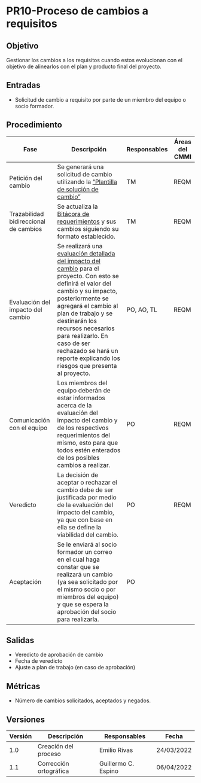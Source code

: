 # PR10-Proceso de cambios a requisitos

## Objetivo

Gestionar los cambios a los requisitos cuando estos evolucionan con el objetivo de alinearlos con el plan y producto final del proyecto.

## Entradas

- Solicitud de cambio a requisito por parte de un miembro del equipo o socio formador.

## Procedimiento

| Fase          | Descripción         | Responsables        | Áreas del CMMI      |
| ------------- | ------------------- | ------------------- | ------------------- |
| Petición del cambio | Se generará una solicitud de cambio utilizando la [“Plantilla de solución de cambio”](../Plantillas/PL07.md) | TM | REQM |
| Trazabilidad bidireccional de cambios | Se actualiza la [Bitácora de requerimientos](https://docs.google.com/spreadsheets/d/1LGF7aW_L54DV-QvFiYJLFnpFLuG8RIRJVyRIqGL7lYI/edit#gid=0) y sus cambios siguiendo su formato establecido.| TM | REQM |
| Evaluación del impacto del cambio | Se realizará una [evaluación detallada del impacto del cambio](../Plantillas/PL09) para el proyecto. Con esto se definirá el valor del cambio y su impacto, posteriormente se agregará el cambio al plan de trabajo y se destinarán los recursos necesarios para realizarlo. En caso de ser rechazado se hará un reporte explicando los riesgos que presenta al proyecto. | PO, AO, TL | REQM |
| Comunicación con el equipo | Los miembros del equipo deberán de estar informados acerca de la evaluación del impacto del cambio y de los respectivos requerimientos del mismo, esto para que todos estén enterados de los posibles cambios a realizar. | PO | REQM |
| Veredicto | La decisión de aceptar o rechazar el cambio debe de ser justificada por medio de la evaluación del impacto del cambio, ya que con base en ella se define la viabilidad del cambio. | PO | REQM |
| Aceptación | Se le enviará al socio formador un correo en el cual haga constar que se realizará un cambio (ya sea solicitado por el mismo socio o por miembros del equipo) y que se espera la aprobación del socio para realizarla. | PO | |

## Salidas

- Veredicto de aprobación de cambio
- Fecha de veredicto
- Ajuste a plan de trabajo (en caso de aprobación)


## Métricas

- Número de cambios solicitados, aceptados y negados.

## Versiones

| Versión | Descripción                 | Responsables        | Fecha       |
| ------- | --------------------------- | --------------      | ----------  |
| 1.0     | Creación del proceso        | Emilio Rivas        | 24/03/2022  |
| 1.1     | Corrección ortográfica      | Guillermo C. Espino | 06/04/2022  |